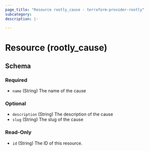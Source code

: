 ```yaml
---
page_title: "Resource rootly_cause - terraform-provider-rootly"
subcategory:
description: |-
    
---
```


# Resource (rootly_cause)





<!-- schema generated by tfplugindocs -->
## Schema

### Required

- `name` (String) The name of the cause

### Optional

- `description` (String) The description of the cause
- `slug` (String) The slug of the cause

### Read-Only

- `id` (String) The ID of this resource.
